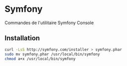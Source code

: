 Symfony
=========

Commandes de l'utilitaire Symfony Console

## Installation
```bash
curl -LsS http://symfony.com/installer > symfony.phar
sudo mv symfony.phar /usr/local/bin/symfony
chmod a+x /usr/local/bin/symfony
```
